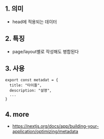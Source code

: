 ## 1. 의미
 - head에 적용되는 데이터
## 2. 특징
- page/layout별로 작성해도 병합된다
## 3. 사용
```tsx
export const metadat = {
  title: "타이틀",
  description: "설명",
  ...
}
```
## 4. more
- https://nextjs.org/docs/app/building-your-application/optimizing/metadata